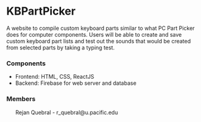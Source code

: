 ﻿# KBPartPicker
A website to compile custom keyboard parts similar to what PC Part Picker does for computer components. Users will be able to create and save custom keyboard part lists and test out the sounds that would be created from selected parts by taking a typing test. 

<h3> Components </h3>
<ul>
    <li>Frontend: HTML, CSS, ReactJS</li>
    <li>Backend: Firebase for web server and database </li>
</ul>
<h3>Members</h3>
<ul> Rejan Quebral - r_quebral@u.pacific.edu
</ul>
